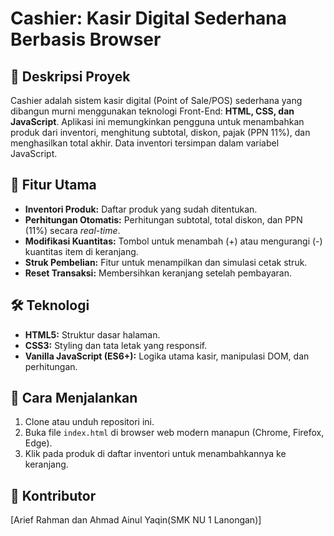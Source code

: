# Cashier: Kasir Digital Sederhana Berbasis Browser

## 📝 Deskripsi Proyek
Cashier adalah sistem kasir digital (Point of Sale/POS) sederhana yang dibangun murni menggunakan teknologi Front-End: **HTML, CSS, dan JavaScript**. Aplikasi ini memungkinkan pengguna untuk menambahkan produk dari inventori, menghitung subtotal, diskon, pajak (PPN 11%), dan menghasilkan total akhir. Data inventori tersimpan dalam variabel JavaScript.

## 🚀 Fitur Utama
- **Inventori Produk:** Daftar produk yang sudah ditentukan.
- **Perhitungan Otomatis:** Perhitungan subtotal, total diskon, dan PPN (11%) secara *real-time*.
- **Modifikasi Kuantitas:** Tombol untuk menambah (+) atau mengurangi (-) kuantitas item di keranjang.
- **Struk Pembelian:** Fitur untuk menampilkan dan simulasi cetak struk.
- **Reset Transaksi:** Membersihkan keranjang setelah pembayaran.

## 🛠️ Teknologi
- **HTML5:** Struktur dasar halaman.
- **CSS3:** Styling dan tata letak yang responsif.
- **Vanilla JavaScript (ES6+):** Logika utama kasir, manipulasi DOM, dan perhitungan.

## 🔑 Cara Menjalankan
1. Clone atau unduh repositori ini.
2. Buka file `index.html` di browser web modern manapun (Chrome, Firefox, Edge).
3. Klik pada produk di daftar inventori untuk menambahkannya ke keranjang.

## 👤 Kontributor
[Arief Rahman dan Ahmad Ainul Yaqin(SMK NU 1 Lanongan)]
